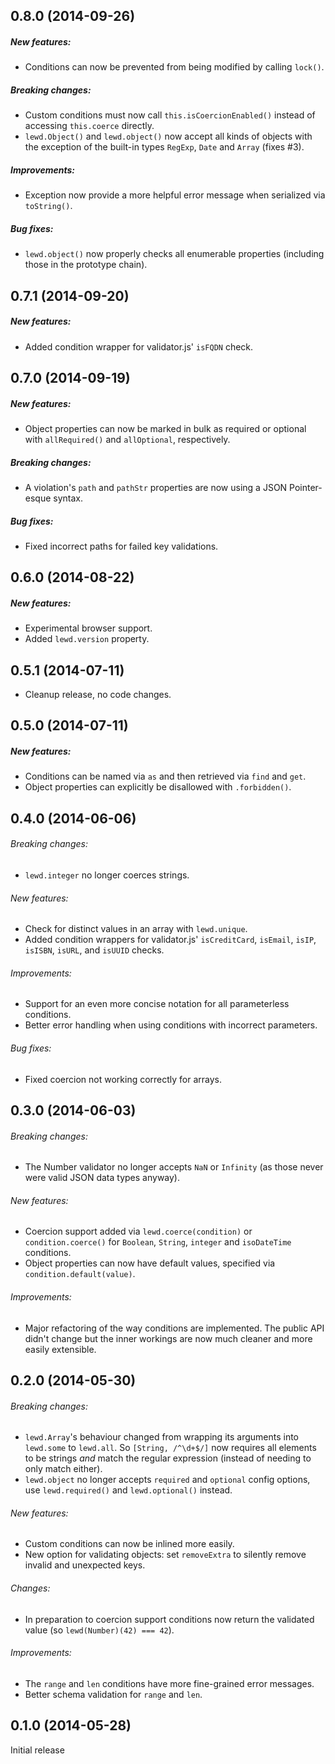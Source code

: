 ## 0.8.0 (2014-09-26)

##### New features:

 - Conditions can now be prevented from being modified by calling `lock()`.
 
##### Breaking changes:

 - Custom conditions must now call `this.isCoercionEnabled()` instead of accessing `this.coerce` directly.
 - `lewd.Object()` and `lewd.object()` now accept all kinds of objects with the exception of the built-in types `RegExp`, `Date` and `Array` (fixes #3).

##### Improvements:

 - Exception now provide a more helpful error message when serialized via `toString()`.

##### Bug fixes:

 - `lewd.object()` now properly checks all enumerable properties (including those in the prototype chain). 

## 0.7.1 (2014-09-20)

##### New features:

 - Added condition wrapper for validator.js' `isFQDN` check. 

## 0.7.0 (2014-09-19)

##### New features:

 - Object properties can now be marked in bulk as required or optional with `allRequired()` and `allOptional`, respectively.
 
##### Breaking changes:

 - A violation's `path` and `pathStr` properties are now using a JSON Pointer-esque syntax.
 
##### Bug fixes:

 - Fixed incorrect paths for failed key validations.

## 0.6.0 (2014-08-22)

##### New features:

 - Experimental browser support.
 - Added `lewd.version` property.

## 0.5.1 (2014-07-11)

 - Cleanup release, no code changes.

## 0.5.0 (2014-07-11)

##### New features:

 - Conditions can be named via `as` and then retrieved via `find` and `get`.
 - Object properties can explicitly be disallowed with `.forbidden()`.

## 0.4.0 (2014-06-06)

###### Breaking changes:

 - `lewd.integer` no longer coerces strings.
 
###### New features:

 - Check for distinct values in an array with `lewd.unique`.
 - Added condition wrappers for validator.js' `isCreditCard`, `isEmail`, `isIP`, `isISBN`, `isURL`, and `isUUID` checks. 
 
###### Improvements:

 - Support for an even more concise notation for all parameterless conditions.
 - Better error handling when using conditions with incorrect parameters.
 
###### Bug fixes:

 - Fixed coercion not working correctly for arrays.

## 0.3.0 (2014-06-03)

###### Breaking changes:

 - The Number validator no longer accepts `NaN` or `Infinity` (as those never were valid JSON data types anyway).

###### New features:

 - Coercion support added via `lewd.coerce(condition)` or `condition.coerce()` for `Boolean`, `String`, `integer` and `isoDateTime` conditions.
 - Object properties can now have default values, specified via `condition.default(value)`.

###### Improvements:

 - Major refactoring of the way conditions are implemented. The public API didn't change but the inner workings are now much cleaner and more easily extensible.

## 0.2.0 (2014-05-30)

###### Breaking changes:

 - `lewd.Array`'s behaviour changed from wrapping its arguments into `lewd.some` to `lewd.all`. So `[String, /^\d+$/]` now requires all elements to be strings *and* match the regular expression (instead of needing to only match either).
 - `lewd.object` no longer accepts `required` and `optional` config options, use `lewd.required()` and `lewd.optional()` instead.
 
###### New features:

 - Custom conditions can now be inlined more easily.
 - New option for validating objects: set `removeExtra` to silently remove invalid and unexpected keys.

###### Changes:

 - In preparation to coercion support conditions now return the validated value (so `lewd(Number)(42) === 42`).

###### Improvements:

 - The `range` and `len` conditions have more fine-grained error messages.
 - Better schema validation for `range` and `len`.

## 0.1.0 (2014-05-28)

Initial release
